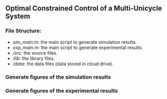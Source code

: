 ## Optimal Constrained Control of a Multi-Unicycle System

### File Structure:

- *sim_main.m*: the main script to generate simulation results.
- *exp_main.m*: the main script to generate experimental results.
- */src*: the source files.
- */lib*: the library files. 
- */data*: the data files (data stored in cloud drive).

### Generate figures of the simulation results

### Generate figures of the experimental results






 

